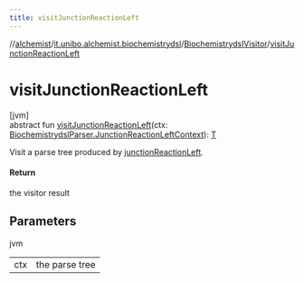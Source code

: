 ```yaml
---
title: visitJunctionReactionLeft
---
```

//[alchemist](../../../index.html)/[it.unibo.alchemist.biochemistrydsl](../index.html)/[BiochemistrydslVisitor](index.html)/[visitJunctionReactionLeft](visit-junction-reaction-left.html)



# visitJunctionReactionLeft



[jvm]\
abstract fun [visitJunctionReactionLeft](visit-junction-reaction-left.html)(ctx: [BiochemistrydslParser.JunctionReactionLeftContext](../-biochemistrydsl-parser/-junction-reaction-left-context/index.html)): [T](../../it.unibo.alchemist.model.implementations.reactions/-chemical-reaction/index.html)



Visit a parse tree produced by [junctionReactionLeft](../-biochemistrydsl-parser/junction-reaction-left.html).



#### Return



the visitor result



## Parameters


jvm

| | |
|---|---|
| ctx | the parse tree |




